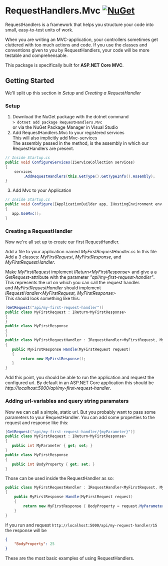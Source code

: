 # RequestHandlers.Mvc [![NuGet](https://img.shields.io/nuget/v/RequestHandlers.Mvc.svg)](https://www.nuget.org/packages/RequestHandlers.Mvc/)
RequestHandlers is a framework that helps you structure your code into small, easy-to-test units of work.

When you are writing an MVC-application, your controllers sometimes get cluttered with too much actions and code. If you use the classes and conventions given to you by RequestHandlers, your code will be more testable and comprehensable.

This package is specifically built for **ASP.NET Core MVC**.

## Getting Started
We'll split up this section in _Setup_ and _Creating a RequestHandler_
### Setup
 1. Download the NuGet package 
 with the dotnet command  
 ```> dotnet add package RequestHandlers.Mvc```  
 or via the NuGet Package Manager in Visual Studio
 2. Add RequestHandlers.Mvc to your registered services  
 This will also implicitly add Mvc-services  
 The assembly passed in the method, is the assembly in which our RequestHandlers are present.
 ```csharp  
 // Inside Startup.cs  
 public void ConfigureServices(IServiceCollection services)  
 {  
     services  
         .AddRequestHandlers(this.GetType().GetTypeInfo().Assembly);  
 }  
 ```

 3. Add Mvc to your Application
  ```csharp
 // Inside Startup.cs
 public void Configure(IApplicationBuilder app, IHostingEnvironment env, ILoggerFactory loggerFactory)
 {
     app.UseMvc();
 }
 ```
 ### Creating a RequestHandler
 Now we're all set up to create our first RequestHandler.  

 Add a file to your application named _MyFirstRequestHandler.cs_
 In this file Add a 3 classes: _MyFirstRequest_, _MyFirstResponse_, and _MyFirstRequestHandler_.  
 
 Make _MyFirstRequest_ implement _IReturn\<MyFirstResponse>_ and give a a _GetRequest_-attribute with the parameter _"api/my-first-request-handler"_. This represents the url on which you can call the request handler.  
 and _MyFirstRequestHandler_ should implement _IRequestHandler\<MyFirstRequest, MyFirstResponse>_  
 This should look something like this:  
 ```csharp
[GetRequest("api/my-first-request-handler")]
public class MyFirstRequest : IReturn<MyFirstResponse>
{
}
public class MyFirstResponse
{
}
public class MyFirstRequestHandler : IRequestHandler<MyFirstRequest, MyFirstResponse>
{
    public MyFirstResponse Handle(MyFirstRequest request)
    {
        return new MyFirstResponse();
    }
}
 ```
 Add this point, you should be able to run the application and request the configured url. By default in an ASP.NET Core application this should be _http://localhost:5000/api/my-first-request-handler_.  

### Adding url-variables and query string paramaters
Now we can call a simple, static url. But you probably want to pass some parameters to your RequestHandler.
You can add some properties to the request and response like this:
 ```csharp
[GetRequest("api/my-first-request-handler/{myParameter}")]
public class MyFirstRequest : IReturn<MyFirstResponse>
{
    public int MyParameter { get; set; }
}
public class MyFirstResponse
{
    public int BodyProperty { get; set; }
}
```
Those can be used inside the RequestHandler as so:
```csharp
public class MyFirstRequestHandler : IRequestHandler<MyFirstRequest, MyFirstResponse>
{
    public MyFirstResponse Handle(MyFirstRequest request)
    {
        return new MyFirstResponse { BodyProperty = request.MyParameter + 10 };
    }
}
 ```
 If you run and request `http://localhost:5000/api/my-request-handler/15` the response will be
 ```json
 {
     "BodyProperty": 25
 }
 ```
 These are the most basic examples of using RequestHandlers.